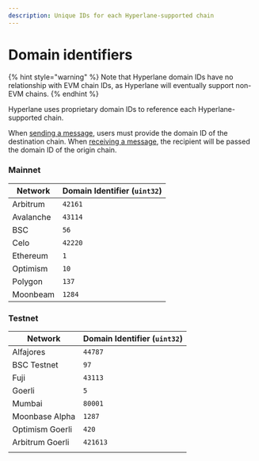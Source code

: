 ```yaml
---
description: Unique IDs for each Hyperlane-supported chain
---
```


# Domain identifiers

{% hint style="warning" %}
Note that Hyperlane domain IDs have no relationship with EVM chain IDs, as Hyperlane will eventually support non-EVM chains.
{% endhint %}

Hyperlane uses proprietary domain IDs to reference each Hyperlane-supported chain.

When [sending a message](../apis/messaging-api/send.md), users must provide the domain ID of the destination chain. When [receiving a message](../apis/messaging-api/receive.md), the recipient will be passed the domain ID of the origin chain.

### Mainnet

| Network   | Domain Identifier (`uint32`) |
| --------- | ---------------------------- |
| Arbitrum  | `42161`                      |
| Avalanche | `43114`                      |
| BSC       | `56`                         |
| Celo      | `42220`                      |
| Ethereum  | `1`                          |
| Optimism  | `10`                         |
| Polygon   | `137`                        |
| Moonbeam  | `1284`                       |

### Testnet

| Network         | Domain Identifier (`uint32`) |
| --------------- | ---------------------------- |
| Alfajores       | `44787`                      |
| BSC Testnet     | `97`                         |
| Fuji            | `43113`                      |
| Goerli          | `5`                          |
| Mumbai          | `80001`                      |
| Moonbase Alpha  | `1287`                       |
| Optimism Goerli | `420`                        |
| Arbitrum Goerli | `421613`                     |
|                 |                              |
